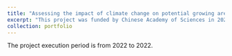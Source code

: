 ```yaml
---
title: "Assessing the impact of climate change on potential growing areas for main grain crops in China. (Funding Agency: Chinese Academy of Sciences)"
excerpt: "This project was funded by Chinese Academy of Sciences in 2022."
collection: portfolio
---
```


The project execution period is from 2022 to 2022.
